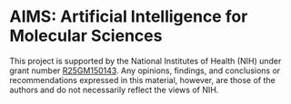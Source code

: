 # AIMS: Artificial Intelligence for Molecular Sciences

This project is supported by the National Institutes of Health (NIH)
under grant number <a href="https://reporter.nih.gov/search/OaDKgLaI0EyiCIBqF506-g/project-details/10664792">
R25GM150143</a>.
Any opinions, findings, and conclusions or recommendations expressed in this material, however,
are those of the authors and do not necessarily reflect the views of NIH.